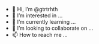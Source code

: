 - 👋 Hi, I’m @gtrtrhth
- 👀 I’m interested in ...
- 🌱 I’m currently learning ...
- 💞️ I’m looking to collaborate on ...
- 📫 How to reach me ...

<!---
gtrtrhth/gtrtrhth is a ✨ special ✨ repository because its `README.md` (this file) appears on your GitHub profile.
You can click the Preview link to take a look at your changes.
--->

